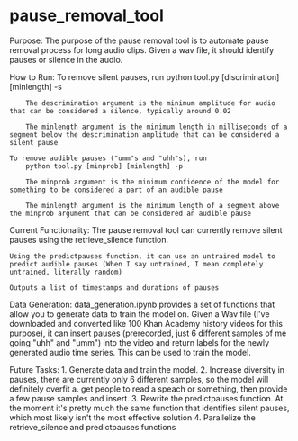 # pause_removal_tool

Purpose:
    The purpose of the pause removal tool is to automate pause removal process for long audio clips.
    Given a wav file, it should identify pauses or silence in the audio.


How to Run:
    To remove silent pauses, run
        python tool.py [discrimination] [minlength] -s

        The descrimination argument is the minimum amplitude for audio that can be considered a silence, typically around 0.02

        The minlength argument is the minimum length in milliseconds of a segment below the descrimination amplitude that can be considered a silent pause

    To remove audible pauses ("umm"s and "uhh"s), run
        python tool.py [minprob] [minlength] -p

        The minprob argument is the minimum confidence of the model for something to be considered a part of an audible pause

        The minlength argument is the minimum length of a segment above the minprob argument that can be considered an audible pause


Current Functionality:
    The pause removal tool can currently remove silent pauses using the retrieve_silence function.

    Using the predictpauses function, it can use an untrained model to predict audible pauses (When I say untrained, I mean completely untrained, literally random)

    Outputs a list of timestamps and durations of pauses


Data Generation:
    data_generation.ipynb provides a set of functions that allow you to generate data to train the model on. Given a Wav file (I've downloaded and converted like 100 Khan Academy history videos for this purpose), it can insert pauses (prerecorded, just 6 different samples of me going "uhh" and "umm") into the video and return labels for the newly generated audio time series. This can be used to train the model.


Future Tasks:
    1. Generate data and train the model.
    2. Increase diversity in pauses, there are currently only 6 different samples, so the model will definitely overfit
        a. get people to read a speach or something, then provide a few pause samples and insert.
    3. Rewrite the predictpauses function. At the moment it's pretty much the same function that identifies silent pauses, which most likely isn't the most effective solution
    4. Parallelize the retrieve_silence and predictpauses functions